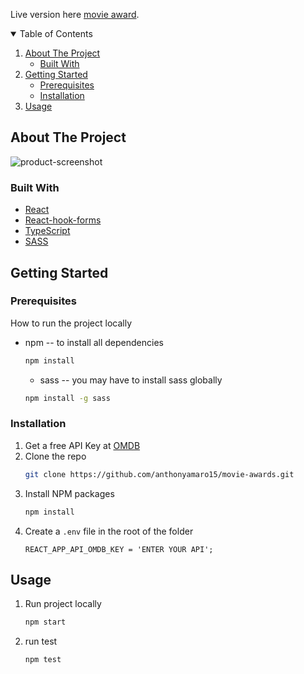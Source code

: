 Live version here [movie award](https://movie-award.netlify.app/).

<!-- TABLE OF CONTENTS -->
<details open="open">
  <summary>Table of Contents</summary>
  <ol>
    <li>
      <a href="#about-the-project">About The Project</a>
      <ul>
        <li><a href="#built-with">Built With</a></li>
      </ul>
    </li>
    <li>
      <a href="#getting-started">Getting Started</a>
      <ul>
        <li><a href="#prerequisites">Prerequisites</a></li>
        <li><a href="#installation">Installation</a></li>
      </ul>
    </li>
    <li><a href="#usage">Usage</a></li>
  </ol>
</details>

<!-- ABOUT THE PROJECT -->

## About The Project

![product-screenshot](https://user-images.githubusercontent.com/47038260/104481670-e87fe900-557a-11eb-8212-5d89e4211805.png)

### Built With

- [React](https://reactjs.org/)
- [React-hook-forms](https://react-hook-form.com/get-started/)
- [TypeScript](https://www.typescriptlang.org/)
- [SASS](https://sass-lang.com/install)

<!-- GETTING STARTED -->

## Getting Started

### Prerequisites

How to run the project locally

- npm -- to install all dependencies
  ```sh
  npm install
  ```
  - sass -- you may have to install sass globally
  ```sh
  npm install -g sass
  ```

### Installation

1. Get a free API Key at [OMDB](http://www.omdbapi.com/)
2. Clone the repo
   ```sh
   git clone https://github.com/anthonyamaro15/movie-awards.git
   ```
3. Install NPM packages
   ```sh
   npm install
   ```
4. Create a `.env` file in the root of the folder
   ```JS
   REACT_APP_API_OMDB_KEY = 'ENTER YOUR API';
   ```

<!-- USAGE EXAMPLES -->

## Usage

1. Run project locally
   ```sh
   npm start
   ```
2. run test
   ```sh
   npm test
   ```
